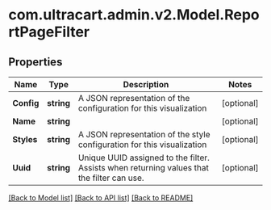 
# com.ultracart.admin.v2.Model.ReportPageFilter

## Properties

Name | Type | Description | Notes
------------ | ------------- | ------------- | -------------
**Config** | **string** | A JSON representation of the configuration for this visualization | [optional] 
**Name** | **string** |  | [optional] 
**Styles** | **string** | A JSON representation of the style configuration for this visualization | [optional] 
**Uuid** | **string** | Unique UUID assigned to the filter.  Assists when returning values that the filter can use. | [optional] 

[[Back to Model list]](../README.md#documentation-for-models)
[[Back to API list]](../README.md#documentation-for-api-endpoints)
[[Back to README]](../README.md)

